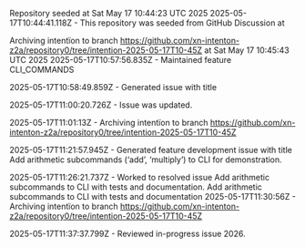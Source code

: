 Repository seeded at Sat May 17 10:44:23 UTC 2025
 2025-05-17T10:44:41.118Z - This repository was seeded from GitHub Discussion  at 

Archiving intentïon to branch https://github.com/xn-intenton-z2a/repository0/tree/intention-2025-05-17T10-45Z at Sat May 17 10:45:43 UTC 2025
2025-05-17T10:57:56.835Z - Maintained feature CLI_COMMANDS

2025-05-17T10:58:49.859Z - Generated issue with title 

2025-05-17T11:00:20.726Z - Issue  was updated.

2025-05-17T11:01:13Z - Archiving intentïon to branch https://github.com/xn-intenton-z2a/repository0/tree/intention-2025-05-17T10-45Z

2025-05-17T11:21:57.945Z - Generated feature development issue with title Add arithmetic subcommands (‘add’, ‘multiply’) to CLI for demonstration.

2025-05-17T11:26:21.737Z - Worked to resolved issue Add arithmetic subcommands to CLI with tests and documentation. Add arithmetic subcommands to CLI with tests and documentation
2025-05-17T11:30:56Z - Archiving intentïon to branch https://github.com/xn-intenton-z2a/repository0/tree/intention-2025-05-17T10-45Z

2025-05-17T11:37:37.799Z - Reviewed in-progress issue 2026.

